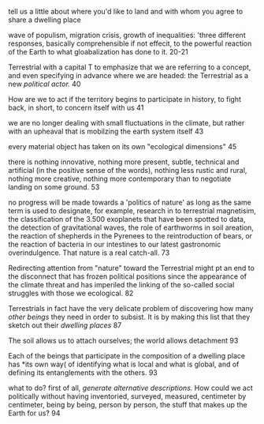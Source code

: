 
tell us a little about where you'd like to land and with whom  you agree to share a dwelling place


wave of populism, migration crisis, growth of inequalities: 'three different responses, basically comprehensible if not effecit, to the powerful reaction of the Earth to what gloabalization has done to it. 20-21

Terrestrial with a capital T to emphasize that we are referring to a concept, and even specifying in advance where we are headed: the Terrestrial as a new *political actor.* 40

How are we to act if the territory begins to participate in history, to fight back, in short, to concern itself with us 41

we are no longer dealing with small fluctuations in the climate, but rather with an upheaval that is mobilzing the earth system itself 43

every material object has taken on its own "ecological dimensions" 45

there is nothing innovative, nothing more present, subtle, technical and artificial (in the positive sense of the words), nothing less rustic and rural, nothing more creative, nothing more contemporary than to negotiate landing on some ground. 53 

no progress will be made towards a 'politics of nature' as long as the same term is used to designate, for example, research in to terrestrial magnetisim, the classification of the 3.500 exoplanets that have been spotted to data, the detection of gravitational waves, the role of earthworms in soil areation, the reaction of shepherds in the Pyrenees to the reintroduction of bears, or the reaction of bacteria in our intestines to our latest gastronomic overindulgence. That nature is a real catch-all. 73

Redirecting attention from "nature" toward the Terrestrial might pt an end to the disconnect that has frozen political positions since the appearance of the climate threat and has imperiled the linking of the so-called social struggles with those we ecological. 82

Terrestrials in fact have the very delicate problem of discovering how many *other beings* they need in order to subsist. It is by making this list that they sketch out their *dwelling places* 87

The soil allows us to attach ourselves; the world allows detachment 93

Each of the beings that participate in the composition of a dwelling place has *its own way( of identifying what is local and what is global, and of defining its entanglements with the others. 93

what to do? first of all, *generate alternative descriptions.* How could we act politically without having inventoried, surveyed, measured, centimeter by centimeter, being by being, person by person, the stuff that makes up the Earth for us? 94
```


